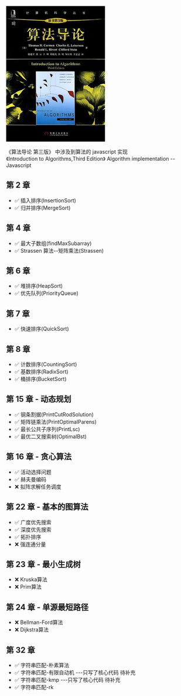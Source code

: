 <img src='./cover.jpg' />

《算法导论 第三版》 中涉及到算法的 javascript 实现<br>
《Introduction to Algorithms,Third Edition》 Algorithm implementation -- Javascript<br>

## 第 2 章

- ✅ 插入排序(InsertionSort)
- ✅ 归并排序(MergeSort)

## 第 4 章

- ✅ 最大子数组(findMaxSubarray)
- ✅ Strassen 算法--矩阵乘法(Strassen)

## 第 6 章

- ✅ 堆排序(HeapSort)
- ✅ 优先队列(PriorityQueue)

## 第 7 章

- ✅ 快速排序(QuickSort)

## 第 8 章

- ✅ 计数排序(CountingSort)
- ✅ 基数排序(RadixSort)
- ✅ 桶排序(BucketSort)

## 第 15 章 - 动态规划

- ✅ 钢条割据(PrintCutRodSolution)
- ✅ 矩阵链乘法(PrintOptimalParens)
- ✅ 最长公共子序列(PrintLsc)
- ✅ 最优二叉搜索树(OptimalBst)

## 第 16 章 - 贪心算法

- ✅ 活动选择问题
- ✅ 赫夫曼编码
- ❌ 拟阵求解任务调度

## 第 22 章 - 基本的图算法

- ✅ 广度优先搜索
- ✅ 深度优先搜索
- ✅ 拓扑排序
- ❌ 强连通分量

## 第 23 章 - 最小生成树

- ❌ Kruska算法
- ❌ Prim算法

## 第 24 章 - 单源最短路径

- ❌ Bellman-Ford算法
- ❌ Dijkstra算法


## 第 32 章

- ✅ 字符串匹配-朴素算法
- ✅ 字符串匹配-有限自动机 ---只写了核心代码 待补充
- ✅ 字符串匹配-kmp ---只写了核心代码 待补充
- ✅ 字符串匹配-rk

